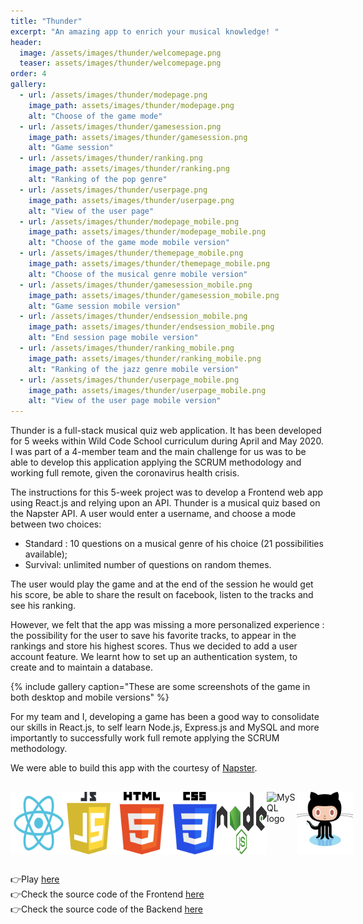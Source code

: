 ```yaml
---
title: "Thunder"
excerpt: "An amazing app to enrich your musical knowledge! "
header:
  image: /assets/images/thunder/welcomepage.png
  teaser: assets/images/thunder/welcomepage.png
order: 4
gallery:
  - url: /assets/images/thunder/modepage.png
    image_path: assets/images/thunder/modepage.png
    alt: "Choose of the game mode"
  - url: /assets/images/thunder/gamesession.png
    image_path: assets/images/thunder/gamesession.png
    alt: "Game session"
  - url: /assets/images/thunder/ranking.png
    image_path: assets/images/thunder/ranking.png
    alt: "Ranking of the pop genre"
  - url: /assets/images/thunder/userpage.png
    image_path: assets/images/thunder/userpage.png
    alt: "View of the user page"
  - url: /assets/images/thunder/modepage_mobile.png
    image_path: assets/images/thunder/modepage_mobile.png
    alt: "Choose of the game mode mobile version"
  - url: /assets/images/thunder/themepage_mobile.png
    image_path: assets/images/thunder/themepage_mobile.png
    alt: "Choose of the musical genre mobile version"
  - url: /assets/images/thunder/gamesession_mobile.png
    image_path: assets/images/thunder/gamesession_mobile.png
    alt: "Game session mobile version"
  - url: /assets/images/thunder/endsession_mobile.png
    image_path: assets/images/thunder/endsession_mobile.png
    alt: "End session page mobile version"
  - url: /assets/images/thunder/ranking_mobile.png
    image_path: assets/images/thunder/ranking_mobile.png
    alt: "Ranking of the jazz genre mobile version"
  - url: /assets/images/thunder/userpage_mobile.png
    image_path: assets/images/thunder/userpage_mobile.png
    alt: "View of the user page mobile version"
---
```


Thunder is a full-stack musical quiz web application. It has been developed for 5 weeks within Wild Code School curriculum during April and May 2020. I was part of a 4-member team and the main challenge for us was to be able to develop this application applying the SCRUM methodology and working full remote, given the coronavirus health crisis. 

The instructions for this 5-week project was to develop a Frontend web app using React.js and relying upon an API. Thunder is a musical quiz based on the Napster API. A user would enter a username, and choose a mode between two choices:

* Standard : 10 questions on a musical genre of his choice (21 possibilities available);
* Survival: unlimited number of questions on random themes.

The user would play the game and at the end of the session he would get his score, be able to share the result on facebook, listen to the tracks and see his ranking. 

However, we felt that the app was missing a more personalized experience : the possibility for the user to save his favorite tracks, to appear in the rankings and store his highest scores. Thus we decided to add a user account feature. We learnt how to set up an authentication system, to create and to maintain a database.

{% include gallery caption="These are some screenshots of the game in both desktop and mobile versions" %}

For my team and I, developing a game has been a good way to consolidate our skills in React.js, to self learn Node.js, Express.js and MySQL and more importantly to successfully work full remote applying the SCRUM methodology. 

We were able to build this app with the courtesy of [Napster](https://developer.napster.com/developer).

<div style="display:flex; justify-content:space-around; margin:30px 0;">
<img src="/assets/logo/Reactjs_Logo.svg"  alt="ReactJS logo" style="width: 90px; height: auto; grid-column: 2"/>
<img src="../assets/logo/JS_Logo.svg"  alt="JavaScript logo" style="width: 70px; height: auto;"/>
<img src="/assets/logo/HTML5_Logo.svg"  alt="HTML5 logo" style="width: 100px; height: auto;"/>
<img src="/assets/logo/CSS3_Logo.svg"  alt="CSS3 logo" style="width: 70px; height: auto;"/>
<img src="/assets/logo/Nodejs_Logo.svg"  alt="NodeJS logo" style="width: 80px; height: auto;"/>
<img src="https://img.icons8.com/ios-filled/90/000000/mysql-logo.png" alt="MySQL logo" style="grid-column: 3"/>
<img src="/assets/logo/Github_Logo.svg"  alt="GitHub logo" style="width: 90px; height: auto; grid-column: 4"/>
</div>

👉Play [here](https://wild-thunder.netlify.app/)<br/>
👉Check the source code of the Frontend [here](https://github.com/clrko/wild-thunder/)<br/>
👉Check the source code of the Backend [here](https://github.com/clrko/Back_BindTest)